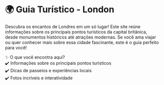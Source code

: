 # 🌍 Guia Turístico - London

Descubra os encantos de Londres em um só lugar! Este site reúne informações sobre os principais pontos turísticos da capital britânica, desde monumentos históricos até atrações modernas. Se você ama viajar ou quer conhecer mais sobre essa cidade fascinante, este é o guia perfeito para você!
  
✨ O que você encontra aqui?   
✔️ Informações sobre os principais pontos turísticos  
✔️ Dicas de passeios e experiências locais  
✔️ Fotos incríveis e interatividade  
